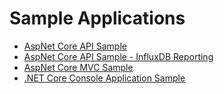 # Sample Applications

- [AspNet Core API Sample](https://github.com/alhardy/AppMetrics/tree/master/samples/Api.Sample)
- [AspNet Core API Sample - InfluxDB Reporting](https://github.com/alhardy/AppMetrics/tree/master/samples/Api.InfluxDB.Sample)
- [AspNet Core MVC Sample](https://github.com/alhardy/AppMetrics/tree/master/samples/Mvc.Sample)
- [.NET Core Console Application Sample](https://github.com/alhardy/AppMetrics/tree/master/samples/App.Sample)
